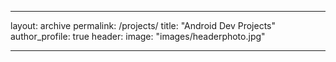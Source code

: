 ___
layout: archive
permalink: /projects/
title: "Android Dev Projects"
author_profile: true
header:
  image: "images/headerphoto.jpg"
___